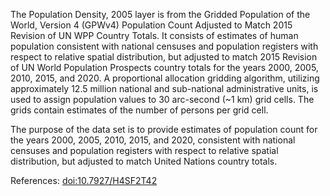 The Population Density, 2005 layer is from the Gridded Population of the World, Version 4 (GPWv4) Population Count Adjusted to Match 2015 Revision of UN WPP Country Totals. It consists of estimates of human population consistent with national censuses and population registers with respect to relative spatial distribution, but adjusted to match 2015 Revision of UN World Population Prospects country totals for the years 2000, 2005, 2010, 2015, and 2020. A proportional allocation gridding algorithm, utilizing approximately 12.5 million national and sub-national administrative units, is used to assign population values to 30 arc-second (~1 km) grid cells. The grids contain estimates of the number of persons per grid cell.

The purpose of the data set is to provide estimates of population count for the years 2000, 2005, 2010, 2015, and 2020, consistent with national censuses and population registers with respect to relative spatial distribution, but adjusted to match United Nations country totals.

References: [doi:10.7927/H4SF2T42](https://dx.doi.org/10.7927/H4SF2T42)
